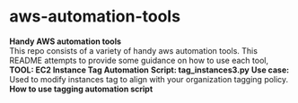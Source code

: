 # aws-automation-tools
**Handy AWS automation tools** <br>
This repo consists of a variety of handy aws automation tools. This README attempts to provide some guidance on how to use each tool,<br>
**TOOL: EC2 Instance Tag Automation**
**Script: tag_instances3.py**
**Use case:** Used to modify instances tag to align with your organization tagging policy. 
  **How to use tagging automation script** <br>
  

